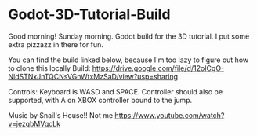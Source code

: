 # Godot-3D-Tutorial-Build

Good morning! Sunday morning. Godot build for the 3D tutorial. I put some extra pizzazz in there for fun.

You can find the build linked below, because I'm too lazy to figure out how to clone this locally
Build: https://drive.google.com/file/d/12oICgO-NldSTNxJnTQCNsVGnWtxMzSaD/view?usp=sharing

Controls:
Keyboard is WASD and SPACE.
Controller should also be supported, with A on XBOX controller bound to the jump.

Music by Snail's House!! Not me
https://www.youtube.com/watch?v=jezqbMVqcLk 
